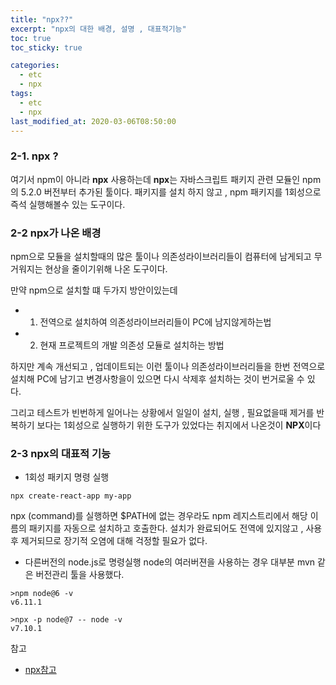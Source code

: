 ```yaml
---
title: "npx??"
excerpt: "npx의 대한 배경, 설명 , 대표적기능"
toc: true
toc_sticky: true

categories:
  - etc
  - npx
tags:
  - etc
  - npx
last_modified_at: 2020-03-06T08:50:00
---
```



### 2-1. npx ?

여기서 npm이 아니라 **npx** 사용하는데 
**npx**는 자바스크립트 패키지 관련 모듈인 npm의 5.2.0 버전부터 추가된 툴이다.
패키지를 설치 하지 않고 , npm 패키지를 1회성으로 즉석 실행해볼수 있는 도구이다.

### 2-2 npx가 나온 배경

npm으로 모듈을 설치할때의 많은 툴이나 의존성라이브러리들이 컴퓨터에 남게되고 무거워지는 현상을 줄이기위해 나온 도구이다.

만약 npm으로 설치할 떄 두가지 방안이있는데
+ 1) 전역으로 설치하여 의존성라이브러리들이 PC에 남지않게하는법
+ 2) 현재 프로젝트의 개발 의존성 모듈로 설치하는 방법 

하지만 계속 개선되고 , 업데이트되는 이런 툴이나 의존성라이브러리들을 한번 전역으로 설치해 PC에 남기고 변경사항을이 있으면 다시 삭제후 설치하는 것이 번거로울 수 있다.

그리고 테스트가 빈번하게 일어나는 상황에서 일일이 설치, 실행 , 필요없을때 제거를 반복하기 보다는 1회성으로 실행하기 위한 도구가 있었다는 취지에서 나온것이 **NPX**이다


### 2-3 npx의 대표적 기능

+ 1회성 패키지 명령 실행

```
npx create-react-app my-app
```
npx (command)를 실행하면 $PATH에 없는 경우라도 npm 레지스트리에서 해당 이름의 패키지를 자동으로 설치하고 호출한다.
설치가 완료되어도 전역에 있지않고 , 사용 후 제거되므로 장기적 오염에 대해 걱정할 필요가 없다. 

+ 다른버전의 node.js로 명령실행
node의 여러버젼을 사용하는 경우 대부분 mvn 같은 버전관리 툴을 사용했다.

```
>npm node@6 -v
v6.11.1

>npx -p node@7 -- node -v
v7.10.1
```

참고
+ [npx참고](https://yunzema.tistory.com/270)